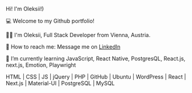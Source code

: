 <!-- BLOG-POST-LIST:START -->
Hi! I'm Oleksii!)

💻 Welcome to my Github portfolio!

👨‍💼 I'm Oleksii, Full Stack Developer from Vienna, Austria.

📧 How to reach me: Message me on <a href="https://www.linkedin.com/in/alexey-piltenko/" rel="nofollow">LinkedIn</a>

🚀 I’m currently learning JavaScript, React Native, PostgresQL, React.js, next.js, Emotion, Playwright

HTML | CSS | JS | jQuery | PHP | GitHub | Ubuntu | WordPress | React | Next.js | Material-UI | PostgreSQL | MySQL
<!-- BLOG-POST-LIST:END -->

